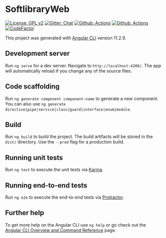 # SoftlibraryWeb
[![License: GPL v2](https://img.shields.io/badge/License-GPL_v2-blue.svg)](https://www.gnu.org/licenses/old-licenses/gpl-2.0.en.html)
[![Gitter: Chat](https://badges.gitter.im/Join%20Chat.svg)](https://gitter.im/softlibrary/softlibrary.github.io)
[![Github: Actions](https://github.com/softlibrary/softlibrary-org/actions/workflows/actions.yaml/badge.svg)](https://github.com/softlibrary/softlibrary-org/actions/workflows/actions.yaml)
[![Github: Actions](https://github.com/softlibrary/softlibrary-org/actions/workflows/codeql-analysis.yml/badge.svg)](https://github.com/softlibrary/softlibrary-org/actions/workflows/codeql-analysis.yml)
[![CodeFactor](https://www.codefactor.io/repository/github/softlibrary/softlibrary-org/badge)](https://www.codefactor.io/repository/github/softlibrary/softlibrary-org)

This project was generated with [Angular CLI](https://github.com/angular/angular-cli) version 11.2.9.

## Development server

Run `ng serve` for a dev server. Navigate to `http://localhost:4200/`. The app will automatically reload if you change any of the source files.

## Code scaffolding

Run `ng generate component component-name` to generate a new component. You can also use `ng generate directive|pipe|service|class|guard|interface|enum|module`.

## Build

Run `ng build` to build the project. The build artifacts will be stored in the `dist/` directory. Use the `--prod` flag for a production build.

## Running unit tests

Run `ng test` to execute the unit tests via [Karma](https://karma-runner.github.io).

## Running end-to-end tests

Run `ng e2e` to execute the end-to-end tests via [Protractor](http://www.protractortest.org/).

## Further help

To get more help on the Angular CLI use `ng help` or go check out the [Angular CLI Overview and Command Reference](https://angular.io/cli) page.
